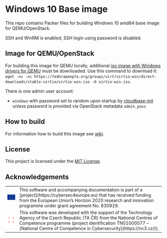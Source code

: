 # Windows 10 Base image

This repo contains Packer files for building Windows 10 amd64 base image for QEMU/OpenStack.

SSH and WinRM is enabled, SSH login using password is disabled.

## Image for QEMU/OpenStack

For building this image for QEMU locally, additional [iso image with Windows drivers for QEMU](https://fedorapeople.org/groups/virt/virtio-win/direct-downloads/stable-virtio/virtio-win.iso) must be downloaded.
Use this command to download it: `wget -nv -nc https://fedorapeople.org/groups/virt/virtio-win/direct-downloads/stable-virtio/virtio-win.iso -O virtio-win.iso`.

There is one admin user account:

*  `windows` with password set to random upon startup by [cloudbase-init](https://cloudbase-init.readthedocs.io/en/latest/intro.html) unless password is provided via OpenStack metadata `admin_pass`

## How to build

For information how to build this image see [wiki](https://github.com/cyberrangecz/images-wiki).

## License

This project is licensed under the [MIT License](LICENSE).

## Acknowledgements

<table>
  <tr>
    <td><img src="figures/EU.jpg" alt="EU emblem"/></td>
    <td>
This software and accompanying documentation is part of a [project](https://cybersec4europe.eu) that has received funding from the European Union’s Horizon 2020 research and innovation programme under grant agreement No. 830929.
</td>
  </tr>
  <tr>
      <td><img src="figures/TACR.png" alt="TACR logo"/></td>
      <td>This software was developed with the support of the Technology Agency of the Czech Republic (TA ČR) from the National Centres of Competence programme (project identification TN01000077 – [National Centre of Competence in Cybersecurity](https://nc3.cz/)). 
      </td>
  </tr>
 </table>

